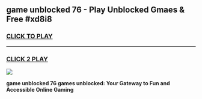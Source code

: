 
## game unblocked 76 - Play Unblocked Gmaes & Free #xd8i8
<h3>
<a href="https://premium.freeplayer.one?title=game_unblocked_76&ref=01M">CLICK TO PLAY</a></h3>
<hr>

<h3>
<a href="https://premium.freeplayer.one?title=game_unblocked_76&ref=01M">CLICK 2 PLAY</a>
  
</h3>

<a href="https://premium.freeplayer.one?title=game_unblocked_76&ref=01M"><img src="https://clearcache.store/games.png"></a>


**game unblocked 76 games unblocked: Your Gateway to Fun and Accessible Online Gaming**
